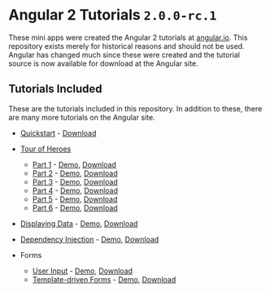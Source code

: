 # Angular 2 Tutorials `2.0.0-rc.1`

These mini apps were created the Angular 2 tutorials at [angular.io](https://angular.io/).
This repository exists merely for historical reasons and should not be used.
Angular has changed much since these were created and the tutorial source is now available for download at the Angular site.


## Tutorials Included

These are the tutorials included in this repository. In addition to these, there are many more tutorials on the Angular site.

- [Quickstart](https://angular.io/guide/quickstart) -
  [Download](https://angular.io/generated/zips/cli-quickstart/cli-quickstart.zip)

- [Tour of Heroes](https://angular.io/tutorial)
  - [Part 1](https://angular.io/tutorial/toh-pt1) -
    [Demo](https://angular.io/generated/live-examples/toh-pt1/eplnkr.html),
    [Download](https://angular.io/generated/zips/toh-pt1/toh-pt1.zip)
  - [Part 2](https://angular.io/tutorial/toh-pt2) -
    [Demo](https://angular.io/generated/live-examples/toh-pt2/eplnkr.html),
    [Download](https://angular.io/generated/zips/toh-pt2/toh-pt2.zip)
  - [Part 3](https://angular.io/tutorial/toh-pt3) -
    [Demo](https://angular.io/generated/live-examples/toh-pt3/eplnkr.html),
    [Download](https://angular.io/generated/zips/toh-pt3/toh-pt3.zip)
  - [Part 4](https://angular.io/tutorial/toh-pt4) -
    [Demo](https://angular.io/generated/live-examples/toh-pt4/eplnkr.html),
    [Download](https://angular.io/generated/zips/toh-pt4/toh-pt4.zip)
  - [Part 5](https://angular.io/tutorial/toh-pt5) -
    [Demo](https://angular.io/generated/live-examples/toh-pt5/eplnkr.html),
    [Download](https://angular.io/generated/zips/toh-pt5/toh-pt5.zip)
  - [Part 6](https://angular.io/tutorial/toh-pt6) -
    [Demo](https://angular.io/generated/live-examples/toh-pt6/eplnkr.html),
    [Download](https://angular.io/generated/zips/toh-pt6/toh-pt6.zip)

- [Displaying Data](https://angular.io/guide/displaying-data) -
  [Demo](https://angular.io/generated/live-examples/displaying-data/eplnkr.html),
  [Download](https://angular.io/generated/zips/displaying-data/displaying-data.zip)

- [Dependency Injection](https://angular.io/guide/dependency-injection) -
  [Demo](https://angular.io/generated/live-examples/dependency-injection/eplnkr.html),
  [Download](https://angular.io/generated/zips/dependency-injection/dependency-injection.zip)

- Forms
  - [User Input](https://angular.io/guide/user-input) -
    [Demo](https://angular.io/generated/live-examples/user-input/eplnkr.html),
    [Download](https://angular.io/generated/zips/user-input/user-input.zip)
  - [Template-driven Forms](https://angular.io/guide/forms) -
    [Demo](https://angular.io/generated/live-examples/forms/eplnkr.html),
    [Download](https://angular.io/generated/zips/forms/forms.zip)
